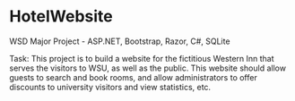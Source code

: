 # HotelWebsite
WSD Major Project - ASP.NET, Bootstrap, Razor, C#, SQLite

Task: This project is to build a website for the fictitious Western Inn that serves the visitors to WSU, as well as the public. This website should allow guests to search and book rooms, and allow administrators to offer discounts to university visitors and view statistics, etc.
